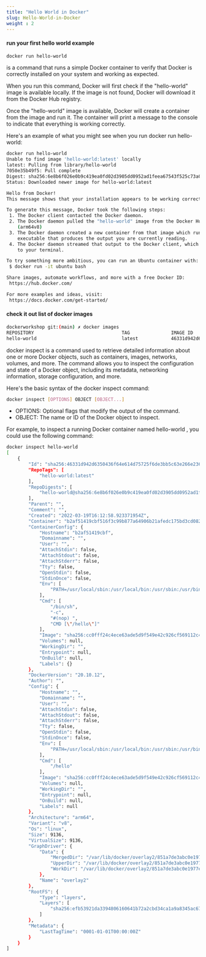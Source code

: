 ```yaml
---
title: "Hello World in Docker"
slug: Hello-World-in-Docker
weight : 2
---
```


#### run your first hello world example

```sh
docker run hello-world
```
is a command that runs a simple Docker container to verify that Docker is correctly installed on your system and working as expected.

When you run this command, Docker will first check if the "hello-world" image is available locally. If the image is not found, Docker will download it from the Docker Hub registry.

Once the "hello-world" image is available, Docker will create a container from the image and run it. The container will print a message to the console to indicate that everything is working correctly.

Here's an example of what you might see when you run docker run hello-world:

```sh
docker run hello-world
Unable to find image 'hello-world:latest' locally
latest: Pulling from library/hello-world
7050e35b49f5: Pull complete 
Digest: sha256:6e8b6f026e0b9c419ea0fd02d3905dd0952ad1feea67543f525c73a0a790fefb
Status: Downloaded newer image for hello-world:latest

Hello from Docker!
This message shows that your installation appears to be working correctly.

To generate this message, Docker took the following steps:
 1. The Docker client contacted the Docker daemon.
 2. The Docker daemon pulled the "hello-world" image from the Docker Hub.
    (arm64v8)
 3. The Docker daemon created a new container from that image which runs the
    executable that produces the output you are currently reading.
 4. The Docker daemon streamed that output to the Docker client, which sent it
    to your terminal.

To try something more ambitious, you can run an Ubuntu container with:
 $ docker run -it ubuntu bash

Share images, automate workflows, and more with a free Docker ID:
 https://hub.docker.com/

For more examples and ideas, visit:
 https://docs.docker.com/get-started/


```
#### check it out list of docker images 

```sh
dockerworkshop git:(main) ✗ docker images
REPOSITORY                                TAG               IMAGE ID       CREATED         SIZE
hello-world                               latest            46331d942d63   11 months ago   9.14kB
```


docker inspect is a command used to retrieve detailed information about one or more Docker objects, such as containers, images, networks, volumes, and more. The command allows you to inspect the configuration and state of a Docker object, including its metadata, networking information, storage configuration, and more.

Here's the basic syntax of the docker inspect command:

```sh
docker inspect [OPTIONS] OBJECT [OBJECT...]

```
- OPTIONS: Optional flags that modify the output of the command.
- OBJECT: The name or ID of the Docker object to inspect.

For example, to inspect a running Docker container named hello-world , you could use the following command:

```sh
docker inspect hello-world                         
[
    {
        "Id": "sha256:46331d942d6350436f64e614d75725f6de3bb5c63e266e236e04389820a234c4",
        "RepoTags": [
            "hello-world:latest"
        ],
        "RepoDigests": [
            "hello-world@sha256:6e8b6f026e0b9c419ea0fd02d3905dd0952ad1feea67543f525c73a0a790fefb"
        ],
        "Parent": "",
        "Comment": "",
        "Created": "2022-03-19T16:12:58.923371954Z",
        "Container": "b2af51419cbf516f3c99b877a64906b21afedc175bd3cd082eb5798e2f277bb4",
        "ContainerConfig": {
            "Hostname": "b2af51419cbf",
            "Domainname": "",
            "User": "",
            "AttachStdin": false,
            "AttachStdout": false,
            "AttachStderr": false,
            "Tty": false,
            "OpenStdin": false,
            "StdinOnce": false,
            "Env": [
                "PATH=/usr/local/sbin:/usr/local/bin:/usr/sbin:/usr/bin:/sbin:/bin"
            ],
            "Cmd": [
                "/bin/sh",
                "-c",
                "#(nop) ",
                "CMD [\"/hello\"]"
            ],
            "Image": "sha256:cc0fff24c4ece63ade5d9f549e42c926cf569112c4f5c439a4a57f3f33f5588b",
            "Volumes": null,
            "WorkingDir": "",
            "Entrypoint": null,
            "OnBuild": null,
            "Labels": {}
        },
        "DockerVersion": "20.10.12",
        "Author": "",
        "Config": {
            "Hostname": "",
            "Domainname": "",
            "User": "",
            "AttachStdin": false,
            "AttachStdout": false,
            "AttachStderr": false,
            "Tty": false,
            "OpenStdin": false,
            "StdinOnce": false,
            "Env": [
                "PATH=/usr/local/sbin:/usr/local/bin:/usr/sbin:/usr/bin:/sbin:/bin"
            ],
            "Cmd": [
                "/hello"
            ],
            "Image": "sha256:cc0fff24c4ece63ade5d9f549e42c926cf569112c4f5c439a4a57f3f33f5588b",
            "Volumes": null,
            "WorkingDir": "",
            "Entrypoint": null,
            "OnBuild": null,
            "Labels": null
        },
        "Architecture": "arm64",
        "Variant": "v8",
        "Os": "linux",
        "Size": 9136,
        "VirtualSize": 9136,
        "GraphDriver": {
            "Data": {
                "MergedDir": "/var/lib/docker/overlay2/851a7de3abc0e1977e00c9bd8976c5fa1b0d954d3dc847ae15b36539f43e90a3/merged",
                "UpperDir": "/var/lib/docker/overlay2/851a7de3abc0e1977e00c9bd8976c5fa1b0d954d3dc847ae15b36539f43e90a3/diff",
                "WorkDir": "/var/lib/docker/overlay2/851a7de3abc0e1977e00c9bd8976c5fa1b0d954d3dc847ae15b36539f43e90a3/work"
            },
            "Name": "overlay2"
        },
        "RootFS": {
            "Type": "layers",
            "Layers": [
                "sha256:efb53921da3394806160641b72a2cbd34ca1a9a8345ac670a85a04ad3d0e3507"
            ]
        },
        "Metadata": {
            "LastTagTime": "0001-01-01T00:00:00Z"
        }
    }
]

```
